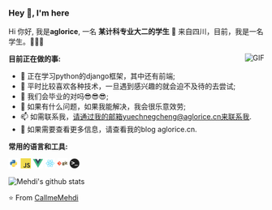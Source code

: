 ### Hey 👋, I'm here

Hi 你好, 我是**aglorice**, 一名 **某计科专业大二的学生** 🚀 来自四川，目前，我是一名学生。🤣🤣🤣

  <img align="right" alt="GIF" src="https://i.pinimg.com/originals/e4/26/70/e426702edf874b181aced1e2fa5c6cde.gif" />

**目前正在做的事:**

- 🌱 正在学习python的django框架，其中还有前端; 
- 🤔 平时比较喜欢各种技术，一旦遇到感兴趣的就会迫不及待的去尝试;
- 💼 我们会毕业的对吗😎😎😎;
- 💬 如果有什么问题，如果我能解决，我会很乐意效劳;
- 📫 如需联系我，请通过我的邮箱yuechnegcheng@aglorice.cn来联系我.
- 📝 如果需要查看更多信息，请查看我的blog aglorice.cn.


**常用的语言和工具:**  

<code><img height="20" src="https://raw.githubusercontent.com/github/explore/80688e429a7d4ef2fca1e82350fe8e3517d3494d/topics/python/python.png"></code>
<code><img height="20" src="https://raw.githubusercontent.com/github/explore/80688e429a7d4ef2fca1e82350fe8e3517d3494d/topics/javascript/javascript.png"></code>
<code><img height="20" src="https://raw.githubusercontent.com/github/explore/80688e429a7d4ef2fca1e82350fe8e3517d3494d/topics/vue/vue.png"></code>
<code><img height="20" src="https://raw.githubusercontent.com/github/explore/80688e429a7d4ef2fca1e82350fe8e3517d3494d/topics/react/react.png"></code>
<code><img height="20" src="https://raw.githubusercontent.com/github/explore/80688e429a7d4ef2fca1e82350fe8e3517d3494d/topics/git/git.png"></code>
<code><img height="20" src="https://raw.githubusercontent.com/github/explore/80688e429a7d4ef2fca1e82350fe8e3517d3494d/topics/terminal/terminal.png"></code>

![Mehdi's github stats](https://github-readme-stats.vercel.app/api?username=callmemehdi&show_icons=true&hide_border=true)

⭐️ From [CallmeMehdi](https://github.com/CallmeMehdi)
